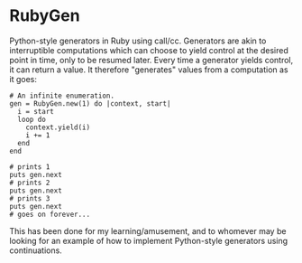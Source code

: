 # RubyGen

Python-style generators in Ruby using call/cc. Generators are akin to interruptible computations which can choose to yield control at the desired point in time,
only to be resumed later. Every time a generator yields control, it can return a value. It therefore "generates"
values from a computation as it goes:

```{ruby}
# An infinite enumeration.
gen = RubyGen.new(1) do |context, start|
  i = start
  loop do
    context.yield(i)
    i += 1
  end
end

# prints 1
puts gen.next
# prints 2
puts gen.next
# prints 3
puts gen.next
# goes on forever...
```

This has been done for my learning/amusement, and to whomever may be looking
for an example of how to implement Python-style generators using continuations. 
